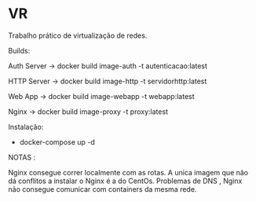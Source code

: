 # VR
Trabalho prático de virtualização de redes. 

Builds:

Auth Server -> docker build image-auth -t autenticacao:latest

HTTP Server -> docker build image-http -t servidorhttp:latest

Web App -> docker build image-webapp -t webapp:latest

Nginx -> docker build image-proxy -t proxy:latest

Instalação:

- docker-compose up -d


NOTAS :

Nginx consegue correr localmente com as rotas. A unica imagem que não dá conflitos a instalar o Nginx é a do CentOs. Problemas de DNS , Nginx não consegue comunicar com containers da mesma rede. 
